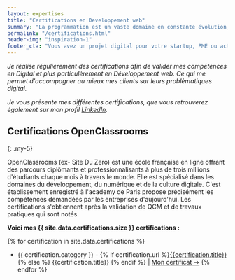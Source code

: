 ```yaml
---
layout: expertises
title: "Certifications en Developpement web"
summary: "La programmation est un vaste domaine en constante évolution, plusieurs organismes proposent des formations en ligne (e-Learning) qui permettent d’obtenir des certifications sur leurs outils ainsi que sur des compétences techniques"
permalink: "/certifications.html"
header-img: "inspiration-1"
footer_cta: "Vous avez un projet digital pour votre startup, PME ou activité de freelance ? Et si nous en parlions ensemble pour vous aider à atteindre vos objectifs."
---
```

*Je réalise régulièrement des certifications afin de valider mes compétences en Digital et plus particulèrement en Développement web. Ce qui me permet d'accompagner au mieux mes clients sur leurs problèmatiques digital.*

*Je vous présente mes différentes certifications, que vous retrouverez également sur mon profil <a href="{{ site.data.authors.nicolas.linkedin }}" rel="me" target="blank">LinkedIn</a>.*


## Certifications OpenClassrooms
{: .my-5}

OpenClassrooms (ex- Site Du Zero) est une école française en ligne offrant des parcours diplômants et professionnalisants à plus de trois millions d'étudiants chaque mois à travers le monde. Elle est spécialisé dans les domaines du développement, du numérique et de la culture digitale. C'est établissement enregistré à l'academy de Paris propose précisément les compétences demandées par les entreprises d'aujourd’hui. Les certifications s'obtiennent après la validation de QCM et de travaux pratiques qui sont notés.


**Voici mes {{ site.data.certifications.size }} certifications :**

{% for certification in site.data.certifications %}
  - <span class="text-muted">{{ certification.category }} -</span> {% if certification.url %}<a href="{{certification.url}}">{{certification.title}}</a> {% else %} {{certification.title}} {% endif %} \| <a href="{{site.data.authors.nicolas.certifications_folder}}" target="_blank">Mon certificat →</a>
{% endfor %}
